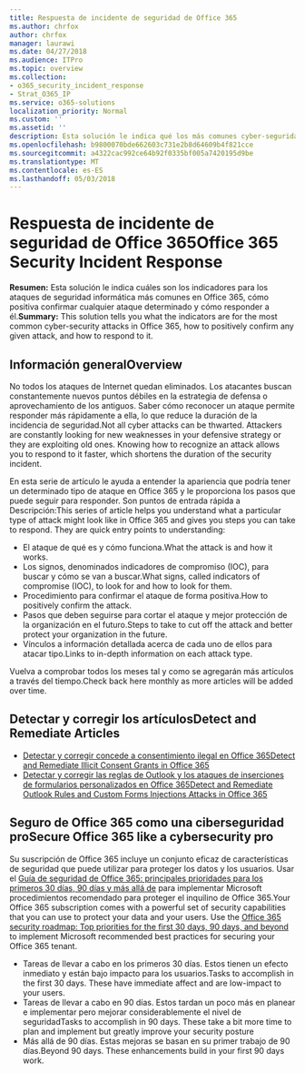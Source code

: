 ```yaml
---
title: Respuesta de incidente de seguridad de Office 365
ms.author: chrfox
author: chrfox
manager: laurawi
ms.date: 04/27/2018
ms.audience: ITPro
ms.topic: overview
ms.collection:
- o365_security_incident_response
- Strat_O365_IP
ms.service: o365-solutions
localization_priority: Normal
ms.custom: ''
ms.assetid: ''
description: Esta solución le indica qué los más comunes cyber-seguridad ataques podrían ser similar en Office 365 y cómo responder a ellos
ms.openlocfilehash: b9800070bde662603c731e2b8d64609b4f821cce
ms.sourcegitcommit: a4322cac992ce64b92f0335bf005a7420195d9be
ms.translationtype: MT
ms.contentlocale: es-ES
ms.lasthandoff: 05/03/2018
---
```

# <a name="office-365-security-incident-response"></a><span data-ttu-id="feba5-103">Respuesta de incidente de seguridad de Office 365</span><span class="sxs-lookup"><span data-stu-id="feba5-103">Office 365 Security Incident Response</span></span>

 <span data-ttu-id="feba5-104">**Resumen:** Esta solución le indica cuáles son los indicadores para los ataques de seguridad informática más comunes en Office 365, cómo positiva confirmar cualquier ataque determinado y cómo responder a él.</span><span class="sxs-lookup"><span data-stu-id="feba5-104">**Summary:** This solution tells you what the indicators are for the most common cyber-security attacks in Office 365, how to positively confirm any given attack, and how to respond to it.</span></span>
  
## <a name="overview"></a><span data-ttu-id="feba5-105">Información general</span><span class="sxs-lookup"><span data-stu-id="feba5-105">Overview</span></span>
<span data-ttu-id="feba5-p101">No todos los ataques de Internet quedan eliminados. Los atacantes buscan constantemente nuevos puntos débiles en la estrategia de defensa o aprovechamiento de los antiguos. Saber cómo reconocer un ataque permite responder más rápidamente a ella, lo que reduce la duración de la incidencia de seguridad.</span><span class="sxs-lookup"><span data-stu-id="feba5-p101">Not all cyber attacks can be thwarted. Attackers are constantly looking for new weaknesses in your defensive strategy or they are exploiting old ones. Knowing how to recognize an attack allows you to respond to it faster, which shortens the duration of the security incident.</span></span>

<span data-ttu-id="feba5-p102">En esta serie de artículo le ayuda a entender la apariencia que podría tener un determinado tipo de ataque en Office 365 y le proporciona los pasos que puede seguir para responder. Son puntos de entrada rápida a Descripción:</span><span class="sxs-lookup"><span data-stu-id="feba5-p102">This series of article helps you understand what a particular type of attack might look like in Office 365 and gives you steps you can take to respond. They are quick entry points to understanding:</span></span>
 
- <span data-ttu-id="feba5-111">El ataque de qué es y cómo funciona.</span><span class="sxs-lookup"><span data-stu-id="feba5-111">What the attack is and how it works.</span></span>
- <span data-ttu-id="feba5-112">Los signos, denominados indicadores de compromiso (IOC), para buscar y cómo se van a buscar.</span><span class="sxs-lookup"><span data-stu-id="feba5-112">What signs, called indicators of compromise (IOC), to look for and how to look for them.</span></span>
- <span data-ttu-id="feba5-113">Procedimiento para confirmar el ataque de forma positiva.</span><span class="sxs-lookup"><span data-stu-id="feba5-113">How to positively confirm the attack.</span></span>
- <span data-ttu-id="feba5-114">Pasos que deben seguirse para cortar el ataque y mejor protección de la organización en el futuro.</span><span class="sxs-lookup"><span data-stu-id="feba5-114">Steps to take to cut off the attack and better protect your organization in the future.</span></span>
- <span data-ttu-id="feba5-115">Vínculos a información detallada acerca de cada uno de ellos para atacar tipo.</span><span class="sxs-lookup"><span data-stu-id="feba5-115">Links to in-depth information on each attack type.</span></span>

<span data-ttu-id="feba5-116">Vuelva a comprobar todos los meses tal y como se agregarán más artículos a través del tiempo.</span><span class="sxs-lookup"><span data-stu-id="feba5-116">Check back here monthly as more articles will be added over time.</span></span>

## <a name="detect-and-remediate-articles"></a><span data-ttu-id="feba5-117">Detectar y corregir los artículos</span><span class="sxs-lookup"><span data-stu-id="feba5-117">Detect and Remediate Articles</span></span>
- [<span data-ttu-id="feba5-118">Detectar y corregir concede a consentimiento ilegal en Office 365</span><span class="sxs-lookup"><span data-stu-id="feba5-118">Detect and Remediate Illicit Consent Grants in Office 365</span></span>](detect-and-remediate-illicit-consent-grants.md)
- [<span data-ttu-id="feba5-119">Detectar y corregir las reglas de Outlook y los ataques de inserciones de formularios personalizados en Office 365</span><span class="sxs-lookup"><span data-stu-id="feba5-119">Detect and Remediate Outlook Rules and Custom Forms Injections Attacks in Office 365</span></span>](detect-and-remediate-outlook-rules-forms-attack.md)
 
## <a name="secure-office-365-like-a-cybersecurity-pro"></a><span data-ttu-id="feba5-120">Seguro de Office 365 como una ciberseguridad pro</span><span class="sxs-lookup"><span data-stu-id="feba5-120">Secure Office 365 like a cybersecurity pro</span></span>
<span data-ttu-id="feba5-p103">Su suscripción de Office 365 incluye un conjunto eficaz de características de seguridad que puede utilizar para proteger los datos y los usuarios.  Usar el [Guía de seguridad de Office 365: principales prioridades para los primeros 30 días, 90 días y más allá de](https://support.office.com/en-us/article/Office-365-security-roadmap-Top-priorities-for-the-first-30-days-90-days-and-beyond-28c86a1c-e4dd-4aad-a2a6-c768a21cb352) para implementar Microsoft procedimientos recomendado para proteger el inquilino de Office 365.</span><span class="sxs-lookup"><span data-stu-id="feba5-p103">Your Office 365 subscription comes with a powerful set of security capabilities that you can use to protect your data and your users.  Use the [Office 365 security roadmap: Top priorities for the first 30 days, 90 days, and beyond](https://support.office.com/en-us/article/Office-365-security-roadmap-Top-priorities-for-the-first-30-days-90-days-and-beyond-28c86a1c-e4dd-4aad-a2a6-c768a21cb352) to implement Microsoft recommended best practices for securing your Office 365 tenant.</span></span>
- <span data-ttu-id="feba5-p104">Tareas de llevar a cabo en los primeros 30 días.  Estos tienen un efecto inmediato y están bajo impacto para los usuarios.</span><span class="sxs-lookup"><span data-stu-id="feba5-p104">Tasks to accomplish in the first 30 days.  These have immediate affect and are low-impact to your users.</span></span>
- <span data-ttu-id="feba5-p105">Tareas de llevar a cabo en 90 días. Estos tardan un poco más en planear e implementar pero mejorar considerablemente el nivel de seguridad</span><span class="sxs-lookup"><span data-stu-id="feba5-p105">Tasks to accomplish in 90 days. These take a bit more time to plan and implement but greatly improve your security posture</span></span>
- <span data-ttu-id="feba5-p106">Más allá de 90 días. Estas mejoras se basan en su primer trabajo de 90 días.</span><span class="sxs-lookup"><span data-stu-id="feba5-p106">Beyond 90 days. These enhancements build in your first 90 days work.</span></span>







